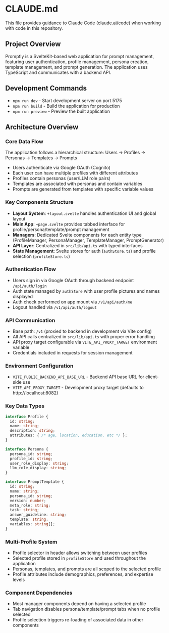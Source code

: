 # CLAUDE.md

This file provides guidance to Claude Code (claude.ai/code) when working with code in this repository.

## Project Overview

Promptly is a SvelteKit-based web application for prompt management, featuring user authentication, profile management, persona creation, template management, and prompt generation. The application uses TypeScript and communicates with a backend API.

## Development Commands

- `npm run dev` - Start development server on port 5175
- `npm run build` - Build the application for production
- `npm run preview` - Preview the built application

## Architecture Overview

### Core Data Flow
The application follows a hierarchical structure: Users → Profiles → Personas → Templates → Prompts
- Users authenticate via Google OAuth (Cognito)
- Each user can have multiple profiles with different attributes
- Profiles contain personas (user/LLM role pairs)
- Templates are associated with personas and contain variables
- Prompts are generated from templates with specific variable values

### Key Components Structure
- **Layout System**: `+layout.svelte` handles authentication UI and global layout
- **Main App**: `+page.svelte` provides tabbed interface for profile/persona/template/prompt management
- **Managers**: Dedicated Svelte components for each entity type (ProfileManager, PersonaManager, TemplateManager, PromptGenerator)
- **API Layer**: Centralized in `src/lib/api.ts` with typed interfaces
- **State Management**: Svelte stores for auth (`authStore.ts`) and profile selection (`profileStore.ts`)

### Authentication Flow
- Users sign in via Google OAuth through backend endpoint `/api/auth/login`
- Auth state managed by `authStore` with user profile pictures and names displayed
- Auth check performed on app mount via `/v1/api/auth/me`
- Logout handled via `/v1/api/auth/logout`

### API Communication
- Base path: `/v1` (proxied to backend in development via Vite config)
- All API calls centralized in `src/lib/api.ts` with proper error handling
- API proxy target configurable via `VITE_API_PROXY_TARGET` environment variable
- Credentials included in requests for session management

### Environment Configuration
- `VITE_PUBLIC_BACKEND_API_BASE_URL` - Backend API base URL for client-side use
- `VITE_API_PROXY_TARGET` - Development proxy target (defaults to http://localhost:8082)

### Key Data Types
```typescript
interface Profile {
  id: string;
  name: string;
  description: string;
  attributes: { /* age, location, education, etc */ };
}

interface Persona {
  persona_id: string;
  profile_id: string;
  user_role_display: string;
  llm_role_display: string;
}

interface PromptTemplate {
  id: string;
  name: string;
  persona_id: string;
  version: number;
  meta_role: string;
  task: string;
  answer_guideline: string;
  template: string;
  variables: string[];
}
```

### Multi-Profile System
- Profile selector in header allows switching between user profiles
- Selected profile stored in `profileStore` and used throughout the application
- Personas, templates, and prompts are all scoped to the selected profile
- Profile attributes include demographics, preferences, and expertise levels

### Component Dependencies
- Most manager components depend on having a selected profile
- Tab navigation disables persona/template/prompt tabs when no profile selected
- Profile selection triggers re-loading of associated data in other components